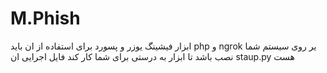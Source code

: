 # M.Phish
ابزار فیشینگ یوزر و پسورد برای استفاده از ان باید php و ngrok یر روی سیستم شما نصب باشد تا ابزار به درستی برای شما کار کند فایل اجرایی ان staup.py هست
